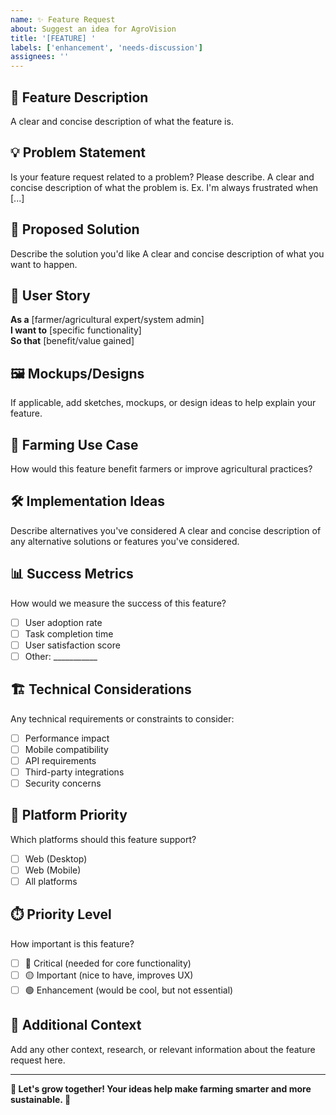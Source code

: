 ```yaml
---
name: ✨ Feature Request
about: Suggest an idea for AgroVision
title: '[FEATURE] '
labels: ['enhancement', 'needs-discussion']
assignees: ''
---
```


## 🚀 Feature Description
A clear and concise description of what the feature is.

## 💡 Problem Statement
Is your feature request related to a problem? Please describe.
A clear and concise description of what the problem is. Ex. I'm always frustrated when [...]

## 🎯 Proposed Solution
Describe the solution you'd like
A clear and concise description of what you want to happen.

## 🔄 User Story
**As a** [farmer/agricultural expert/system admin]  
**I want to** [specific functionality]  
**So that** [benefit/value gained]

## 🖼️ Mockups/Designs
If applicable, add sketches, mockups, or design ideas to help explain your feature.

## 🌱 Farming Use Case
How would this feature benefit farmers or improve agricultural practices?

## 🛠️ Implementation Ideas
Describe alternatives you've considered
A clear and concise description of any alternative solutions or features you've considered.

## 📊 Success Metrics
How would we measure the success of this feature?
- [ ] User adoption rate
- [ ] Task completion time
- [ ] User satisfaction score
- [ ] Other: ___________

## 🏗️ Technical Considerations
Any technical requirements or constraints to consider:
- [ ] Performance impact
- [ ] Mobile compatibility
- [ ] API requirements
- [ ] Third-party integrations
- [ ] Security concerns

## 📱 Platform Priority
Which platforms should this feature support?
- [ ] Web (Desktop)
- [ ] Web (Mobile)
- [ ] All platforms

## ⏱️ Priority Level
How important is this feature?
- [ ] 🔴 Critical (needed for core functionality)
- [ ] 🟡 Important (nice to have, improves UX)
- [ ] 🟢 Enhancement (would be cool, but not essential)

## 📝 Additional Context
Add any other context, research, or relevant information about the feature request here.

---

**🌾 Let's grow together! Your ideas help make farming smarter and more sustainable. 🌱**